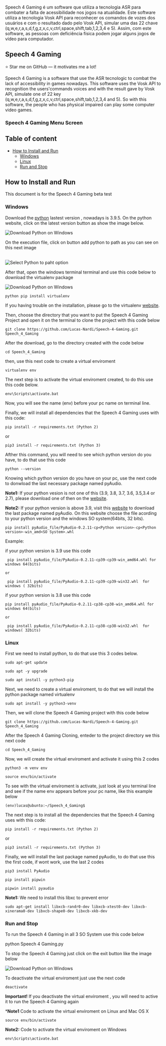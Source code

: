 
Speech 4 Gaming é um software que utiliza a tecnologia ASR para combater a falta de acessibilidade nos jogos na atualidade. 
Este software utiliza a tecnologia Vosk API para reconhecer os comandos de vozes dos usuários e com o resultado dado pelo Vosk API, simular uma das 
22 chave (q,w,e,r,a,s,d,f,g,z,x,c,v,ctrl,space,shift,tab,1,2,3,4 e 5). Assim, com este software, as pessoas com deficiência física podem jogar alguns jogos de vídeo para computador.


## Speech 4 Gaming

:star: Star me on GitHub — it motivates me a lot!

Speech 4 Gaming is a software that use the ASR tecnologic to combat the lack of accessibility in games nowadays. 
This software uses the Vosk API to recognition the users'commands voices and with the result gave by Vosk API, simulate one of 
22 key (q,w,e,r,a,s,d,f,g,z,x,c,v,ctrl,space,shift,tab,1,2,3,4 and 5). So with this software, the people who has physical impaired can play some computer video games.

### Speech 4 Gaming Menu Screen


## Table of content

- [How to Install and Run](#how-to-install-and-run)
    - [Windows](#Windows)
    - [Linux](#Linux)   
    - [Run and Stop](#run-and-stop)
    

## How to Install and Run

This document is for the Speech 4 Gaming beta test  

### Windows

Download the [python](https://www.python.org/downloads/windows/) lastest version , nowadays is 3.9.5. On the python website, click on the latest version button as show the image below.

<img src="https://drive.google.com/uc?export=view&id=1RK1VWZ2X8f5y0jPsmbduLkvHX8CiKKqP" alt="Download Python on Windows" title="Download Python on Windows" align="center"  />

On the execution file, click on button add python <version> to path as you can see on this next image
    
<br/>

<img src="https://drive.google.com/uc?export=view&id=1mqDiaYM5B7jW8ooyjuDkvhsAVoGzdzRu" alt="Select Python to paht option" title="Select Python to paht option" align="center" />
    
<br/>
    
After that, open the windows terminal terminal and use this code below to download the virtualenv package  
    
   
<img src="https://drive.google.com/uc?export=view&id=1S-6H2UWTARSjXJqCaSDEi7rKyT9ZHi3U " alt="Download Python on Windows" title="Download Python on Windows" align="center" />
    

    python pip install virtualenv
    

If you having trouble on the installation, please go to the virtualenv [website](https://virtualenv.pypa.io/en/latest/installation.html).

Then, choose the directory that you want to put the Speech 4 Gaming Project and open it on the terminal to clone the project with this code below 
    
    
    git clone https://github.com/Lucas-Nardi/Speech-4-Gaming.git Speech_4_Gaming       
    
    
 After the download, go to the directory created with the code below  
 
    cd Speech_4_Gaming
    
 then, use this next code to create a virtual enviroment  
    
    virtualenv env

The next step is to activate the virtual enviroment created, to do this use this code below.

    env\Scripts\activate.bat

Now, you will see the name (env) before your pc name on terminal line.

Finally, we will install all dependencies that the Speech 4 Gaming uses with this code:
    

    pip install -r requirements.txt (Python 2)

or

    pip3 install -r requirements.txt (Python 3)

       
Afther this command, you will need to see which python version do you have, to do that use this code
    
    python --version
    
Knowing which python version do you have on your pc, use the next code to donwload the last necessary package named pyAudio. 
    
**Note1:** If your python vesion is not one of this (3.9, 3.8, 3.7, 3.6, 3.5,3.4 or 2.7), please download one of then on the [website](https://www.python.org/downloads/windows/).
    
**Note2:** If your python version is above 3.9, visit this [website](https://www.lfd.uci.edu/~gohlke/pythonlibs/#pyaudio) to download the last package named pyAudio. On this website choose the file acording to your python version and the windows SO system(64bits, 32 bits).
    
    pip install pyAudio_file/PyAudio-0.2.11-cp<Python version>-cp<Python version>-win_amd<SO System>.whl
 
Example:
    
if your python version is 3.9 use this code
    
     pip install pyAudio_file/PyAudio-0.2.11-cp39-cp39-win_amd64.whl for windows 64(bits) 
    
    or
    
     pip install pyAudio_file/PyAudio‑0.2.11‑cp39‑cp39‑win32.whl  for windows ( 32bits) 
    
if your python version is 3.8 use this code
    
    pip install pyAudio_file/PyAudio-0.2.11-cp38-cp38-win_amd64.whl for windows 64(bits)
    
    or
    
     pip install pyAudio_file/PyAudio‑0.2.11‑cp38‑cp38‑win32.whl  for windows( 32bits)     
 
    
    
### Linux
    
First we need to install python, to do that use this 3 codes below.
    
    sudo apt-get update
    
    sudo apt -y upgrade
    
    sudo apt install -y python3-pip
    
Next, we need to create a virtual enviroment, to do that we will install the python package named virtualenv
    
    sudo apt install -y python3-venv
    
Then, we will clone the Speech 4 Gaming project with this code below
    
    git clone https://github.com/Lucas-Nardi/Speech-4-Gaming.git Speech_4_Gaming 
 
 After the Speech 4 Gaming Cloning, enteder to the project directory we this next code
    
    cd Speech_4_Gaming
 
 Now, we will create the virtual enviroment and activate it using this 2 codes
    
    python3 -m venv env
    
    source env/bin/activate

To see with the virtual enviroment is activate, just look at you terminal line and see if the name env appears before your pc name, like this example below

    (env)lucas@ubunto:~/Speech_4_Gaming$
    
The next step is to install all the dependencies that the Speech 4 Gaming uses with this code:

    pip install -r requirements.txt (Python 2)

or

    pip3 install -r requirements.txt (Python 3)
    

Finally, we will install the last package named pyAudio, to do that use this the first code, if wont work, use the last 2 codes
    
    pip3 install PyAudio
    
    pip install pipwin
    
    pipwin install pyaudio 
    

**Note1:** We need to install this libxc to prevent error
    
    sudo apt-get install libxcb-randr0-dev libxcb-xtest0-dev libxcb-xinerama0-dev libxcb-shape0-dev libxcb-xkb-dev

   
### Run and Stop
    
To run the Speech 4 Gaming in all 3 SO System use this code below    
      
   python Speech 4 Gaming.py
 
To stop the Speech 4 Gaming just click on the exit button like the image below
    
 <img src="https://drive.google.com/uc?export=view&id=140zOJpwPP2ZztS3I57eKocPQb-n3qI88" alt="Download Python on Windows" title="Download Python on Windows" align="center" />
    
To deactivate the virtual enviroment just use the next code
    
    deactivate
    
**Important!** If you deactivate the virtual enviroment , you will need to active it to run the Speech 4 Gaming again
 
***Note1** Code to activate the virtual enviroment on Linux and Mac OS X
    
    source env/bin/activate
    
    
 **Note2:** Code to activate the virtual enviroment on Windows
    
 
    env\Scripts\activate.bat
    
    
